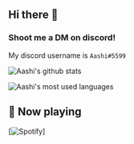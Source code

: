 ## Hi there 👋
### Shoot me a DM on discord!
My discord username is `Aashi#5599`

![Aashi's github stats](https://github-readme-stats.vercel.app/api?username=Aashiunni123&show_icons=true&theme=tokyonight)

![Aashi's most used languages](https://github-readme-stats.vercel.app/api/top-langs/?username=Aashiunni123&show_icons=true&theme=tokyonight)

## 🎵 Now playing

[![Spotify](https://spotify-readme-3s61yj059-xditya.vercel.app/api/spotify)]
